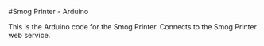 #Smog Printer - Arduino

This is the Arduino code for the Smog Printer. Connects to the Smog Printer web service.